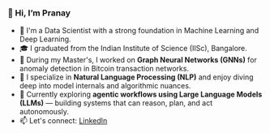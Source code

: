 ### 👋 Hi, I’m Pranay

- 💼 I'm a Data Scientist with a strong foundation in Machine Learning and Deep Learning.
- 🎓 I graduated from the Indian Institute of Science (IISc), Bangalore.
- 🔬 During my Master's, I worked on **Graph Neural Networks (GNNs)** for anomaly detection in Bitcoin transaction networks.
- 🧠 I specialize in **Natural Language Processing (NLP)** and enjoy diving deep into model internals and algorithmic nuances.
- 🤖 Currently exploring **agentic workflows using Large Language Models (LLMs)** — building systems that can reason, plan, and act autonomously.
- 📫 Let's connect: [LinkedIn](https://linkedin.com/in/pranay-pandey-085176141)

<!---
pranaypandey-cds/pranaypandey-cds is a ✨ special ✨ repository because its `README.md` (this file) appears on your GitHub profile.
You can click the Preview link to take a look at your changes.
--->
